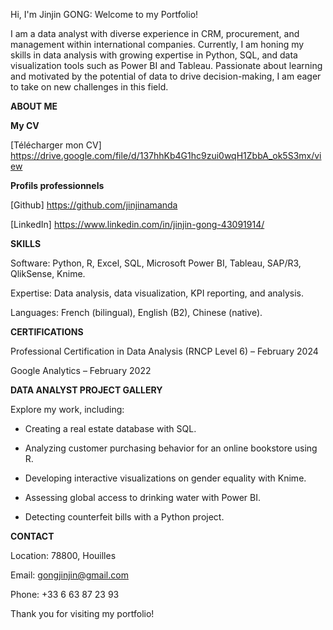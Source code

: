 Hi, I'm Jinjin GONG: Welcome to my Portfolio!

I am a data analyst with diverse experience in CRM, procurement, and management within international companies. Currently, I am honing my skills in data analysis with growing expertise in Python, SQL, and data visualization tools such as Power BI and Tableau. Passionate about learning and motivated by the potential of data to drive decision-making, I am eager to take on new challenges in this field.

**ABOUT ME**

**My CV**

[Télécharger mon CV] https://drive.google.com/file/d/137hhKb4G1hc9zui0wqH1ZbbA_ok5S3mx/view

**Profils professionnels**

[Github] https://github.com/jinjinamanda

[LinkedIn] https://www.linkedin.com/in/jinjin-gong-43091914/

**SKILLS**

Software: Python, R, Excel, SQL, Microsoft Power BI, Tableau, SAP/R3, QlikSense, Knime.

Expertise: Data analysis, data visualization, KPI reporting, and analysis.

Languages: French (bilingual), English (B2), Chinese (native).

**CERTIFICATIONS**

Professional Certification in Data Analysis (RNCP Level 6) – February 2024

Google Analytics – February 2022

**DATA ANALYST PROJECT GALLERY**

Explore my work, including:

- Creating a real estate database with SQL.

- Analyzing customer purchasing behavior for an online bookstore using R.

- Developing interactive visualizations on gender equality with Knime.

- Assessing global access to drinking water with Power BI.

- Detecting counterfeit bills with a Python project.

**CONTACT**

Location: 78800, Houilles

Email: gongjinjin@gmail.com

Phone: +33 6 63 87 23 93

Thank you for visiting my portfolio!
